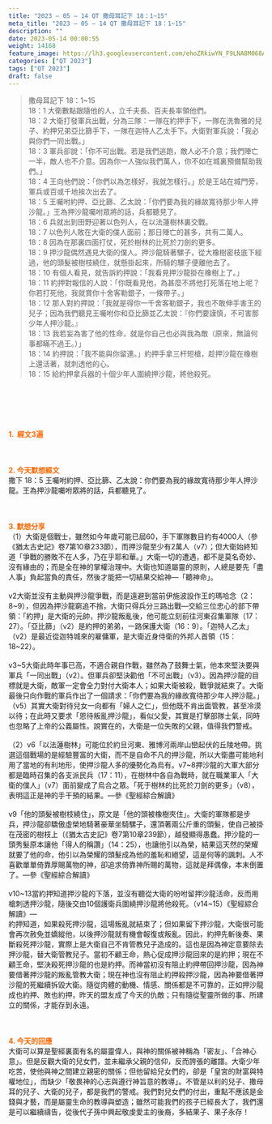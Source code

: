 ```yaml
---
title: "2023 – 05 – 14 QT 撒母耳記下 18：1~15"
meta_title: "2023 – 05 – 14 QT 撒母耳記下 18：1~15"
description: ""
date: 2023-05-14 00:00:55
weight: 14168
feature_image: https://lh3.googleusercontent.com/ehoZRkiwYN_F9LNA8M068AYxt73EavCZno-PD1cJRuf5BbSkQVUWr3gNEbt5kSs28Pb_Elg17kSrtf9ybWvojWoMV6I4tPM3vGRGDq6GkKkPdL2Gut4QAIw4-uykKUAtNiKgQKntvsU=w800
categories: ["QT 2023"]
tags: ["QT 2023"]
draft: false
---
```


<blockquote>撒母耳記下 18：1~15<br />
18：1 大衛數點跟隨他的人，立千夫長、百夫長率領他們。<br />
18：2 大衛打發軍兵出戰，分為三隊：一隊在約押手下，一隊在洗魯雅的兒子、約押兄弟亞比篩手下，一隊在迦特人乙太手下。大衛對軍兵說：「我必與你們一同出戰。」<br />
18：3 軍兵卻說：「你不可出戰。若是我們逃跑，敵人必不介意；我們陣亡一半，敵人也不介意。因為你一人強似我們萬人，你不如在城裏預備幫助我們。」<br />
18：4 王向他們說：「你們以為怎樣好，我就怎樣行。」於是王站在城門旁，軍兵或百或千地挨次出去了。<br />
18：5 王囑咐約押、亞比篩、乙太說：「你們要為我的緣故寬待那少年人押沙龍。」王為押沙龍囑咐眾將的話，兵都聽見了。<br />
18：6 兵就出到田野迎著以色列人，在以法蓮樹林裏交戰。<br />
18：7 以色列人敗在大衛的僕人面前；那日陣亡的甚多，共有二萬人。<br />
18：8 因為在那裏四面打仗，死於樹林的比死於刀劍的更多。<br />
18：9 押沙龍偶然遇見大衛的僕人。押沙龍騎著騾子，從大橡樹密枝底下經過，他的頭髮被樹枝繞住，就懸掛起來，所騎的騾子便離他去了。<br />
18：10 有個人看見，就告訴約押說：「我看見押沙龍掛在橡樹上了。」<br />
18：11 約押對報信的人說：「你既看見他，為甚麼不將他打死落在地上呢？你若打死他，我就賞你十舍客勒銀子，一條帶子。」<br />
18：12 那人對約押說：「我就是得你一千舍客勒銀子，我也不敢伸手害王的兒子；因為我們聽見王囑咐你和亞比篩並乙太說：『你們要謹慎，不可害那少年人押沙龍。』<br />
18：13 我若妄為害了他的性命，就是你自己也必與我為敵（原來，無論何事都瞞不過王。）」<br />
18：14 約押說：「我不能與你留連。」約押手拿三杆短槍，趁押沙龍在橡樹上還活著，就刺透他的心。<br />
18：15 給約押拿兵器的十個少年人圍繞押沙龍，將他殺死。</blockquote><br />
&nbsp;<br />
<br />
&nbsp;<br />
<br />
<span style="color: #ff6600;"><strong>1.  經文3遍</strong></span><br />
<br />
&nbsp;<br />
<br />
<span style="color: #ff6600;"><strong>2. 今天默想經文<br />
</strong></span>撒下 18：5 王囑咐約押、亞比篩、乙太說：你們要為我的緣故寬待那少年人押沙龍。王為押沙龍囑咐眾將的話，兵都聽見了。<br />
<br />
&nbsp;<br />
<br />
<strong><span style="color: #ff6600;">3. 默想分享<br />
</span></strong>（1）大衛是個戰士，雖然如今年歲可能已屆60，手下軍隊數目約有4000人（參《猶太古史記》卷7第10章233節），而押沙龍至少有2萬人（v7）；但大衛始終知道「爭戰的勝敗不在人多，乃在乎耶和華。」大衛一切的遭遇，都不是莫名奇妙、沒有緣由的；而是全在神的掌權治理中。大衛也知道屬靈的原則，人總是要先「盡人事」負起當負的責任，然後才能把一切結果交給神—「聽神命」。<br />
<br />
v2大衛並沒有主動與押沙龍爭戰，而是遠避到當前伊施波設作王的瑪哈念（2：8~9），但因為押沙龍窮追不捨，大衛只得兵分三路出戰—交給三位忠心的部下帶領：「約押」是大衛的元帥，押沙龍叛亂後，他可能立刻前往河東召集軍隊（17：27）。「亞比篩」（v2）是約押的弟弟，一路保護大衛（16：9）。「迦特人乙太」（v2）是最近從迦特城來的雇傭軍，是大衛近身侍衛的外邦人首領（15：18~22）。<br />
<br />
v3~5大衛此時年事已高，不適合親自作戰，雖然為了鼓舞士氣，他本來堅決要與軍兵「一同出戰」（v2）。但軍兵卻堅決勸他「不可出戰」（v3）。因為押沙龍的目標就是大衛，敵軍一定會全力對付大衛本人；如果大衛被殺，戰爭就結束了。大衛最後只向作戰的軍兵作出了一個請求：「你們要為我的緣故寬待那少年人押沙龍。」（v5）其實大衛對待兒女一向都有「婦人之仁」，但他既不肯出面管教，甚至冷漠以待；在此時又要求「恩待叛亂押沙龍」，看似父愛，其實是打擊部隊士氣，同時也忽略了上帝的公義屬性。說實在的，大衛是一位失敗的父親，值得我們警戒。<br />
<br />
（2）v6「以法蓮樹林」可能位於約旦河東、雅博河兩岸山巒起伏的丘陵地帶。挑選這個戰場的是經驗豐富的大衛，而不是自命不凡的押沙龍，所以大衛盡可能地利用了當地的有利地形，使押沙龍人多的優勢化為烏有。v7~8押沙龍的大軍大部分都是臨時召集的各支派民兵（17：11），在樹林中各自為戰時，就在職業軍人「大衛的僕人」（v7）面前變成了烏合之眾。「死于樹林的比死於刀劍的更多」（v8），表明這正是神的手干預的結果。—參《聖經綜合解讀》<br />
<br />
v9「他的頭髮被樹枝繞住」，原文是「他的頭被橡樹夾住」。大衛的軍隊都是步兵，押沙龍卻驕傲虛榮地騎著豪華坐騎騾子，還頂著兩公斤重的頭髮，使自己被掛在茂密的樹枝上（《猶太古史記》卷7第10章239節），越發顯得愚蠢。押沙龍的一頭秀髮原本讓他「得人的稱讚」（14：25），也讓他引以為榮，結果這天然的榮耀就要了他的命，他引以為榮耀的頭髮成為他的羞恥和絕望，這是何等的諷刺。人不喜歡單單倚靠厚賜萬物的神，卻追求倚靠神所賜的萬物，這就是拜偶像，本末倒置了。—參《聖經綜合解讀》<br />
<br />
v10~13當約押知道押沙龍的下落，並沒有聽從大衛的吩咐留押沙龍活命，反而用槍刺透押沙龍，隨後交由10個護衛兵圍繞押沙龍將他殺死。（v14~15）《聖經綜合解讀》—<br />
約押知道，如果殺死押沙龍，這場叛亂就結束了；但如果留下押沙龍，大衛很可能會再次赦免並嬌縱他，以後押沙龍就有機會報復或叛亂。因此，約押先斬後奏、果斷殺死押沙龍，實際上是大衛自己不肯管教兒子造成的。這也是因為神定意要除去押沙龍，替大衛管教兒子。當初不顧王命，熱心促成押沙龍回來的是約押；現在不顧王命，堅決殺死押沙龍的也是約押。而神當初沒有阻止約押帶回押沙龍，因為神要借著押沙龍的叛亂管教大衛；現在神也沒有阻止約押殺押沙龍，因為神要借著押沙龍的死繼續拆毀大衛。隨從肉體的動機、情感、關係都是不可靠的，正如押沙龍成也約押、敗也約押，昨天的盟友成了今天的仇敵；只有隨從聖靈所做的事、所建立的關係，才能存到永遠。<br />
<br />
&nbsp;<br />
<br />
<strong style="font-size: inherit;"><span style="color: #ff6600;">4. 今天的回應<br />
</span></strong>大衛可以算是聖經裏面有名的屬靈偉人，與神的關係被神稱為「密友」、「合神心意」。但是反觀大衛的兒女們，並未繼承父親的信仰，反而誇張的離譜。大衛少年吃苦，使他與神之間建立親密的關係；但他留給兒女們的，卻是「皇宮的財富與特權地位」，而缺少「敬畏神的心志與遵行神旨意的教導」。不管是以利的兒子、撒母耳的兒子、大衛的兒子，都是我們的警戒。我們對兒女們的付出，重點不應該是金錢與才藝，而是屬靈生命的教導與塑造；雖然可能我們的孩子已經長大了，我們還是可以繼續禱告，從後代子孫中興起敬虔愛主的後裔，多結果子、果子永存！
        